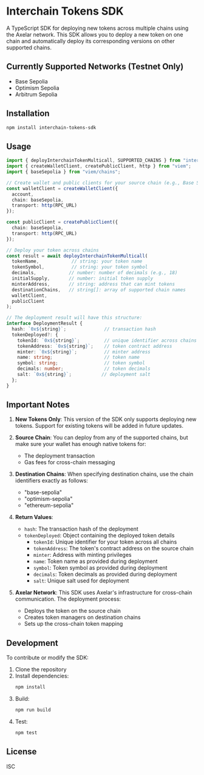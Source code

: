 # Interchain Tokens SDK

A TypeScript SDK for deploying new tokens across multiple chains using the Axelar network. This SDK allows you to deploy a new token on one chain and automatically deploy its corresponding versions on other supported chains.

## Currently Supported Networks (Testnet Only)

- Base Sepolia
- Optimism Sepolia
- Arbitrum Sepolia

## Installation

```bash
npm install interchain-tokens-sdk
```

## Usage

```typescript
import { deployInterchainTokenMulticall, SUPPORTED_CHAINS } from "interchain-tokens-sdk";
import { createWalletClient, createPublicClient, http } from "viem";
import { baseSepolia } from "viem/chains";

// Create wallet and public clients for your source chain (e.g., Base Sepolia)
const walletClient = createWalletClient({
  account,
  chain: baseSepolia,
  transport: http(RPC_URL)
});

const publicClient = createPublicClient({
  chain: baseSepolia,
  transport: http(RPC_URL)
});

// Deploy your token across chains
const result = await deployInterchainTokenMulticall(
  tokenName,            // string: your token name
  tokenSymbol,          // string: your token symbol
  decimals,            // number: number of decimals (e.g., 18)
  initialSupply,       // number: initial token supply
  minterAddress,       // string: address that can mint tokens
  destinationChains,   // string[]: array of supported chain names
  walletClient,
  publicClient
);

// The deployment result will have this structure:
interface DeploymentResult {
  hash: `0x${string}`;              // transaction hash
  tokenDeployed?: {
    tokenId: `0x${string}`;         // unique identifier across chains
    tokenAddress: `0x${string}`;    // token contract address
    minter: `0x${string}`;          // minter address
    name: string;                   // token name
    symbol: string;                 // token symbol
    decimals: number;               // token decimals
    salt: `0x${string}`;           // deployment salt
  };
}
```

## Important Notes

1. **New Tokens Only**: This version of the SDK only supports deploying new tokens. Support for existing tokens will be added in future updates.

2. **Source Chain**: You can deploy from any of the supported chains, but make sure your wallet has enough native tokens for:
   - The deployment transaction
   - Gas fees for cross-chain messaging

3. **Destination Chains**: When specifying destination chains, use the chain identifiers exactly as follows:
   - "base-sepolia"
   - "optimism-sepolia"
   - "ethereum-sepolia"

4. **Return Values**:
   - `hash`: The transaction hash of the deployment
   - `tokenDeployed`: Object containing the deployed token details
     - `tokenId`: Unique identifier for your token across all chains
     - `tokenAddress`: The token's contract address on the source chain
     - `minter`: Address with minting privileges
     - `name`: Token name as provided during deployment
     - `symbol`: Token symbol as provided during deployment
     - `decimals`: Token decimals as provided during deployment
     - `salt`: Unique salt used for deployment

5. **Axelar Network**: This SDK uses Axelar's infrastructure for cross-chain communication. The deployment process:
   - Deploys the token on the source chain
   - Creates token managers on destination chains
   - Sets up the cross-chain token mapping

## Development

To contribute or modify the SDK:

1. Clone the repository
2. Install dependencies:
   ```bash
   npm install
   ```
3. Build:
   ```bash
   npm run build
   ```
4. Test:
   ```bash
   npm test
   ```

## License

ISC